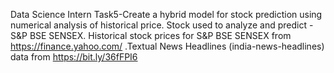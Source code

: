 Data Science Intern Task5-Create a hybrid model for stock prediction using numerical analysis of historical price.
Stock used to analyze and predict - S&P BSE SENSEX.
Historical stock prices for S&P BSE SENSEX from https://finance.yahoo.com/ .Textual News Headlines (india-news-headlines) data from https://bit.ly/36fFPI6 
